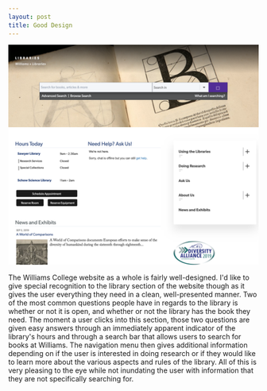 ```yaml
---
layout: post
title: Good Design
---
```

![Williams Library](/img/Library.png)

The Williams College website as a whole is fairly well-designed. I'd like to give special recognition to the library section of the website though as it gives the user everything they need in a clean, well-presented manner. Two of the most common questions people have in regards to the library is whether or not it is open, and whether or not the library has the book they need. The moment a user clicks into this section, those two questions are given easy answers through an immediately apparent indicator of the library's hours and through a search bar that allows users to search for books at Williams. The navigation menu then gives additional information depending on if the user is interested in doing research or if they would like to learn more about the various aspects and rules of the library. All of this is very pleasing to the eye while not inundating the user with information that they are not specifically searching for.
